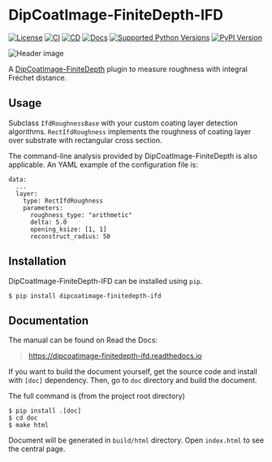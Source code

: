 # DipCoatImage-FiniteDepth-IFD

[![License](https://img.shields.io/github/license/dipcoat-image/finitedepth-ifd)](https://github.com/dipcoat-image/finitedepth-ifd/blob/master/LICENSE)
[![CI](https://github.com/dipcoat-image/finitedepth-ifd/actions/workflows/ci.yml/badge.svg)](https://github.com/dipcoat-image/finitedepth-ifd/actions/workflows/ci.yml)
[![CD](https://github.com/dipcoat-image/finitedepth-ifd/actions/workflows/cd.yml/badge.svg)](https://github.com/dipcoat-image/finitedepth-ifd/actions/workflows/cd.yml)
[![Docs](https://readthedocs.org/projects/dipcoatimage-finitedepth-ifd/badge/?version=latest)](https://dipcoatimage-finitedepth-ifd.readthedocs.io/en/latest/?badge=latest)
[![Supported Python Versions](https://img.shields.io/pypi/pyversions/dipcoatimage-finitedepth-ifd.svg)](https://pypi.python.org/pypi/dipcoatimage-finitedepth-ifd/)
[![PyPI Version](https://img.shields.io/pypi/v/dipcoatimage-finitedepth-ifd.svg)](https://pypi.python.org/pypi/dipcoatimage-finitedepth-ifd/)

![Header image](https://dipcoatimage-finitedepth-ifd.readthedocs.io/en/latest/_images/plot-header.png)

A [DipCoatImage-FiniteDepth](https://pypi.org/project/dipcoatimage-finitedepth/) plugin to measure roughness with integral Fréchet distance.

## Usage

Subclass `IfdRoughnessBase` with your custom coating layer detection algorithms.
`RectIfdRoughness` implements the roughness of coating layer over substrate with rectangular cross section.

The command-line analysis provided by DipCoatImage-FiniteDepth is also applicable. An YAML example of the configuration file is:

```
data:
  ...
  layer:
    type: RectIfdRoughness
    parameters:
      roughness_type: "arithmetic"
      delta: 5.0
      opening_ksize: [1, 1]
      reconstruct_radius: 50
```

## Installation

DipCoatImage-FiniteDepth-IFD can be installed using `pip`.

```
$ pip install dipcoatimage-finitedepth-ifd
```

## Documentation

The manual can be found on Read the Docs:

> https://dipcoatimage-finitedepth-ifd.readthedocs.io

If you want to build the document yourself, get the source code and install with `[doc]` dependency. Then, go to `doc` directory and build the document.

The full command is (from the project root directory)

```
$ pip install .[doc]
$ cd doc
$ make html
```

Document will be generated in `build/html` directory. Open `index.html` to see the central page.
